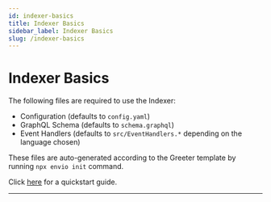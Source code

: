 ```yaml
---
id: indexer-basics
title: Indexer Basics
sidebar_label: Indexer Basics
slug: /indexer-basics
---
```




# Indexer Basics

The following files are required to use the Indexer:

- Configuration (defaults to `config.yaml`)
- GraphQL Schema (defaults to `schema.graphql`)
- Event Handlers (defaults to `src/EventHandlers.*` depending on the language chosen) 

These files are auto-generated according to the Greeter template by running `npx envio init` command.

Click [<ins>here</ins>](./quickstart.md) for a quickstart guide.

---
